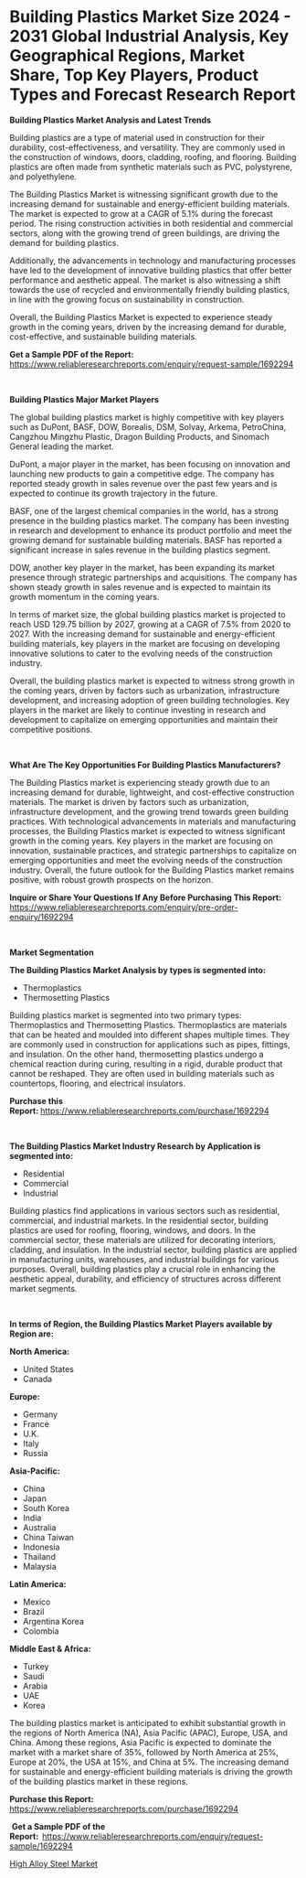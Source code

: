<p><h1>Building Plastics Market Size 2024 - 2031 Global Industrial Analysis, Key Geographical Regions, Market Share, Top Key Players, Product Types and Forecast Research Report</h1></p><p><strong>Building Plastics Market Analysis and Latest Trends</strong></p>
<p><p>Building plastics are a type of material used in construction for their durability, cost-effectiveness, and versatility. They are commonly used in the construction of windows, doors, cladding, roofing, and flooring. Building plastics are often made from synthetic materials such as PVC, polystyrene, and polyethylene.</p><p>The Building Plastics Market is witnessing significant growth due to the increasing demand for sustainable and energy-efficient building materials. The market is expected to grow at a CAGR of 5.1% during the forecast period. The rising construction activities in both residential and commercial sectors, along with the growing trend of green buildings, are driving the demand for building plastics.</p><p>Additionally, the advancements in technology and manufacturing processes have led to the development of innovative building plastics that offer better performance and aesthetic appeal. The market is also witnessing a shift towards the use of recycled and environmentally friendly building plastics, in line with the growing focus on sustainability in construction.</p><p>Overall, the Building Plastics Market is expected to experience steady growth in the coming years, driven by the increasing demand for durable, cost-effective, and sustainable building materials.</p></p>
<p><strong>Get a Sample PDF of the Report:&nbsp;</strong> <a href="https://www.reliableresearchreports.com/enquiry/request-sample/1692294">https://www.reliableresearchreports.com/enquiry/request-sample/1692294</a></p>
<p>&nbsp;</p>
<p><strong>Building Plastics Major Market Players</strong></p>
<p><p>The global building plastics market is highly competitive with key players such as DuPont, BASF, DOW, Borealis, DSM, Solvay, Arkema, PetroChina, Cangzhou Mingzhu Plastic, Dragon Building Products, and Sinomach General leading the market.</p><p>DuPont, a major player in the market, has been focusing on innovation and launching new products to gain a competitive edge. The company has reported steady growth in sales revenue over the past few years and is expected to continue its growth trajectory in the future.</p><p>BASF, one of the largest chemical companies in the world, has a strong presence in the building plastics market. The company has been investing in research and development to enhance its product portfolio and meet the growing demand for sustainable building materials. BASF has reported a significant increase in sales revenue in the building plastics segment.</p><p>DOW, another key player in the market, has been expanding its market presence through strategic partnerships and acquisitions. The company has shown steady growth in sales revenue and is expected to maintain its growth momentum in the coming years.</p><p>In terms of market size, the global building plastics market is projected to reach USD 129.75 billion by 2027, growing at a CAGR of 7.5% from 2020 to 2027. With the increasing demand for sustainable and energy-efficient building materials, key players in the market are focusing on developing innovative solutions to cater to the evolving needs of the construction industry.</p><p>Overall, the building plastics market is expected to witness strong growth in the coming years, driven by factors such as urbanization, infrastructure development, and increasing adoption of green building technologies. Key players in the market are likely to continue investing in research and development to capitalize on emerging opportunities and maintain their competitive positions.</p></p>
<p>&nbsp;</p>
<p><strong>What Are The Key Opportunities For Building Plastics Manufacturers?</strong></p>
<p><p>The Building Plastics market is experiencing steady growth due to an increasing demand for durable, lightweight, and cost-effective construction materials. The market is driven by factors such as urbanization, infrastructure development, and the growing trend towards green building practices. With technological advancements in materials and manufacturing processes, the Building Plastics market is expected to witness significant growth in the coming years. Key players in the market are focusing on innovation, sustainable practices, and strategic partnerships to capitalize on emerging opportunities and meet the evolving needs of the construction industry. Overall, the future outlook for the Building Plastics market remains positive, with robust growth prospects on the horizon.</p></p>
<p><strong>Inquire or Share Your Questions If Any Before Purchasing This Report:</strong> <a href="https://www.reliableresearchreports.com/enquiry/pre-order-enquiry/1692294">https://www.reliableresearchreports.com/enquiry/pre-order-enquiry/1692294</a></p>
<p>&nbsp;</p>
<p><strong>Market Segmentation</strong></p>
<p><strong>The Building Plastics Market Analysis by types is segmented into:</strong></p>
<p><ul><li>Thermoplastics</li><li>Thermosetting Plastics</li></ul></p>
<p><p>Building plastics market is segmented into two primary types: Thermoplastics and Thermosetting Plastics. Thermoplastics are materials that can be heated and moulded into different shapes multiple times. They are commonly used in construction for applications such as pipes, fittings, and insulation. On the other hand, thermosetting plastics undergo a chemical reaction during curing, resulting in a rigid, durable product that cannot be reshaped. They are often used in building materials such as countertops, flooring, and electrical insulators.</p></p>
<p><strong>Purchase this Report:&nbsp;</strong><a href="https://www.reliableresearchreports.com/purchase/1692294">https://www.reliableresearchreports.com/purchase/1692294</a></p>
<p>&nbsp;</p>
<p><strong>The Building Plastics Market Industry Research by Application is segmented into:</strong></p>
<p><ul><li>Residential</li><li>Commercial</li><li>Industrial</li></ul></p>
<p><p>Building plastics find applications in various sectors such as residential, commercial, and industrial markets. In the residential sector, building plastics are used for roofing, flooring, windows, and doors. In the commercial sector, these materials are utilized for decorating interiors, cladding, and insulation. In the industrial sector, building plastics are applied in manufacturing units, warehouses, and industrial buildings for various purposes. Overall, building plastics play a crucial role in enhancing the aesthetic appeal, durability, and efficiency of structures across different market segments.</p></p>
<p>&nbsp;</p>
<p><strong>In terms of Region, the Building Plastics Market Players available by Region are:</strong></p>
<p>
    <p> <strong> North America: </strong>
        <ul>
            <li>United States</li>
            <li>Canada</li>
        </ul>
        </p> 
    <p> <strong> Europe: </strong>
        <ul>
            <li>Germany</li>
            <li>France</li>
            <li>U.K.</li>
            <li>Italy</li>
            <li>Russia</li>
        </ul>
        </p> 
    <p> <strong> Asia-Pacific: </strong>
        <ul>
            <li>China</li>
            <li>Japan</li>
            <li>South Korea</li>
            <li>India</li>
            <li>Australia</li>
            <li>China Taiwan</li>
            <li>Indonesia</li>
            <li>Thailand</li>
            <li>Malaysia</li>
        </ul>
        </p> 
    <p> <strong> Latin America: </strong>
        <ul>
            <li>Mexico</li>
            <li>Brazil</li>
            <li>Argentina Korea</li>
            <li>Colombia</li>
        </ul>
        </p> 
    <p> <strong> Middle East & Africa: </strong>
        <ul>
            <li>Turkey</li>
            <li>Saudi</li>
            <li>Arabia</li>
            <li>UAE</li>
            <li>Korea</li>
        </ul>
    </p>
    </p>
<p><p>The building plastics market is anticipated to exhibit substantial growth in the regions of North America (NA), Asia Pacific (APAC), Europe, USA, and China. Among these regions, Asia Pacific is expected to dominate the market with a market share of 35%, followed by North America at 25%, Europe at 20%, the USA at 15%, and China at 5%. The increasing demand for sustainable and energy-efficient building materials is driving the growth of the building plastics market in these regions.</p></p>
<p><strong>Purchase this Report: </strong><a href="https://www.reliableresearchreports.com/purchase/1692294">https://www.reliableresearchreports.com/purchase/1692294</a></p>
<p>&nbsp;<strong>Get a Sample PDF of the Report:&nbsp;&nbsp;</strong><a href="https://www.reliableresearchreports.com/enquiry/request-sample/1692294">https://www.reliableresearchreports.com/enquiry/request-sample/1692294</a></p>
<p><strong></strong></p>
<p><p><a href="https://github.com/danielneavesallisons03mba/Market-Research-Report-List-1/blob/main/high-alloy-steel-market.md">High Alloy Steel Market</a></p></p>